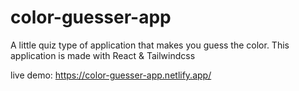 # color-guesser-app
A little quiz type of application that makes you guess the color. This application is made with React &amp; Tailwindcss

live demo: https://color-guesser-app.netlify.app/
